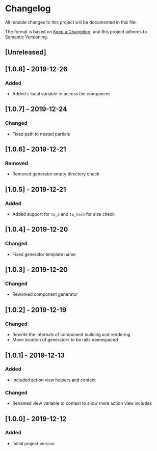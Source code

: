 # Changelog
All notable changes to this project will be documented in this file.

The format is based on [Keep a Changelog](https://keepachangelog.com/en/1.0.0/),
and this project adheres to [Semantic Versioning](https://semver.org/spec/v2.0.0.html).

## [Unreleased]

## [1.0.8] - 2019-12-26
### Added
- Added `c` local variable to access the component

## [1.0.7] - 2019-12-24
### Changed
- Fixed path to nested partials

## [1.0.6] - 2019-12-21
### Removed
- Removed generator empty directory check

## [1.0.5] - 2019-12-21
### Added
- Added support for `to_a` and `to_hash` for size check

## [1.0.4] - 2019-12-20
### Changed
- Fixed generator template name

## [1.0.3] - 2019-12-20
### Changed
- Reworked component generator

## [1.0.2] - 2019-12-19
### Changed
- Rewrite the internals of component building and rendering
- Move location of generators to be rails namespaced

## [1.0.1] - 2019-12-13
### Added
- Included action view helpers and context
### Changed
- Renamed view variable to context to allow more action view includes

## [1.0.0] - 2019-12-12
### Added
- Initial project version
